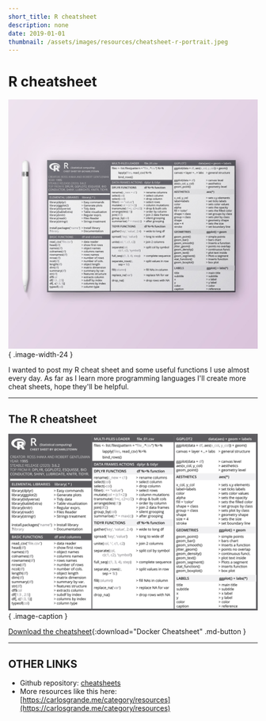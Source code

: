 ```yaml
---
short_title: R cheatsheet
description: none
date: 2019-01-01
thumbnail: /assets/images/resources/cheatsheet-r-portrait.jpeg
---
```


# R cheatsheet

![My R cheat sheet](../../assets/images/resources/cheatsheet-r-portrait.jpeg){ .image-width-24 }

I wanted to post my R cheat sheet and some useful functions I use almost every day. As far as I learn more programming languages I'll create more cheat sheets, hope they'll be helpful.

---

## The R cheatsheet

![My R cheatsheet](../../assets/images/resources/cheatsheet-r.png){ .image-caption }

[Download the cheatsheet](../../assets/docs/cheatsheet-r.pdf){:download="Docker Cheatsheet" .md-button }

---

## OTHER LINKS

- Github repository: [cheatsheets](https://github.com/charlstown/CodeCheatsheets)
- More resources like this here: [https://carlosgrande.me/category/resources](https://carlosgrande.me/category/resources)
